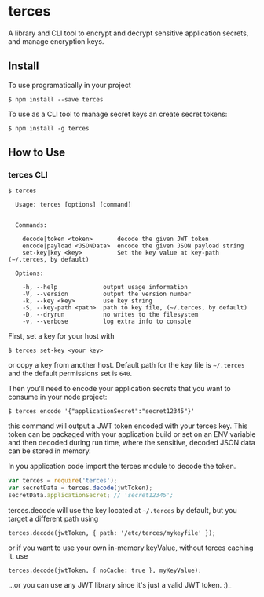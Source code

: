 # terces

A library and CLI tool to encrypt and decrypt sensitive application secrets, and manage
encryption keys.

## Install

To use programatically in your project
```
$ npm install --save terces
```

To use as a CLI tool to manage secret keys an create secret tokens:
```
$ npm install -g terces
```

## How to Use

### terces CLI

```
$ terces

  Usage: terces [options] [command]


  Commands:

    decode|token <token>       decode the given JWT token
    encode|payload <JSONData>  encode the given JSON payload string
    set-key|key <key>          Set the key value at key-path (~/.terces, by default)

  Options:

    -h, --help             output usage information
    -V, --version          output the version number
    -k, --key <key>        use key string
    -S, --key-path <path>  path to key file, (~/.terces, by default)
    -D, --dryrun           no writes to the filesystem
    -v, --verbose          log extra info to console
```

First, set a key for your host with
```
$ terces set-key <your key>
```
or copy a key from another host. Default path for the key file is `~/.terces` and
the default permissions set is `640`.

Then you'll need to encode your application secrets that you want to consume in your
node project:
```
$ terces encode '{"applicationSecret":"secret12345"}'
```
this command will output a JWT token encoded with your terces key. This token can be
packaged with your application build or set on an ENV variable and then decoded during
run time, where the sensitive, decoded JSON data can be stored in memory.

In you application code import the terces module to decode the token.
```javascript
var terces = require('terces');
var secretData = terces.decode(jwtToken);
secretData.applicationSecret; // 'secret12345';
```
terces.decode will use the key located at `~/.terces` by default, but you target a
different path using 
```
terces.decode(jwtToken, { path: '/etc/terces/mykeyfile' });
```
or if you want to use your own in-memory keyValue, without terces caching it, use
```
terces.decode(jwtToken, { noCache: true }, myKeyValue);
```
...or you can use any JWT library since it's just a valid JWT token. :)_
